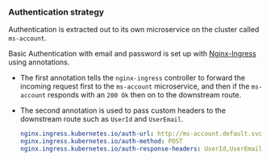 ### Authentication strategy

Authentication is extracted out to its own microservice on the cluster called `ms-account`.

Basic Authentication with email and password is set up with [Nginx-Ingress](https://kubernetes.github.io/ingress-nginx/examples/auth/external-auth/) using annotations.

- The first annotation tells the `nginx-ingress` controller to forward the incoming request first to the `ms-account` microservice, and then if the `ms-account` responds with an `200 Ok` then on to the downstream route.

- The second annotation is used to pass custom headers to the downstream route such as `UserId` and `UserEmail`.

  ```yaml
  nginx.ingress.kubernetes.io/auth-url: http://ms-account.default.svc.cluster.local:3000/api/account/authenticate
  nginx.ingress.kubernetes.io/auth-method: POST
  nginx.ingress.kubernetes.io/auth-response-headers: UserId,UserEmail,ProjectKey
  ```
